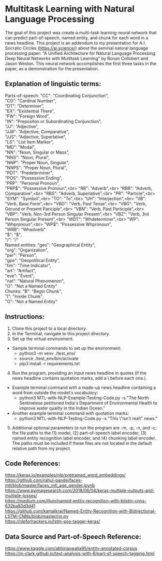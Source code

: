 # Multitask Learning with Natural Language Processing

The goal of this project was create a multi-task learning neural network that can predict part-of-speech, named entity, and chunk for each word in a news headline. This project is an addendum to my presentation for A.I. Socratic Circles (https://ai.science/) about the seminal natural language processing paper: "A Unified Architecture for Natural Language Processing: Deep Neural Networks with Multitask Learning" by Ronan Collobert and Jason Weston. This neural network accomplishes the first three tasks in the paper, as a demonstration for the presentation.

## Explanation of linguistic terms:

Parts-of-speech: "CC": "Coordinating Conjunction",<br>
                 "CD": "Cardinal Number",<br>
                 "DT": "Determiner",<br>
                 "EX": "Existential There",<br>
                 "FW": "Foreign Word",<br>
                 "IN": "Prepositon or Subordinating Conjunction",<br>
                 "JJ": "Adjective",<br>
                 "JJR": "Adjective, Comparative",<br>
                 "JJS": "Adjective, Superlative",<br>
                 "LS": "List Item Marker",<br>
                 "MD": "Modal",<br>
                 "NN": "Noun, Singular or Mass",<br>
                 "NNS": "Noun, Plural",<br>
                 "NNP": "Proper Noun, Singular",<br>
                 "NNPS": "Proper Noun, Plural",<br>
                 "PDT": "Predeterminer",<br>
                 "POS": "Possessive Ending",<br>
                 "PRP": "Personal Pronoun",<br>
                 "PRP$": "Possessive Pronoun",<br>
                 "RB": "Adverb",<br>
                 "RBR": "Adverb, Comparative",<br>
                 "RBS": "Adverb, Superlative",<br>
                 "PR": "Particle",<br>
                 "SYM": "Symbol",<br>
                 "TO": "To",<br>
                 "UH": "Interjection",<br>
                 "VB": "Verb, Base Form",<br>
                 "VBD": "Verb, Past Tense",<br>
                 "VBG": "Verb, Gerund or Present Pariciple",<br>
                 "VBN": "Verb, Past Participle",<br>
                 "VBP": "Verb, Non-3rd Person Singular Present",<br>
                 "VBZ": "Verb, 3rd Person Singular Present",<br>
                 "WDT": "Whdeterminer",<br>
                 "WP": "Whpronoun",<br>
                 "WP$": "Possessive Whpronoun",<br>
                 "WRB": "Whadverb"<br>
                 "$": "$",<br>
                 "/*": "/*"<br>
Named entities: "geo": "Geographical Entity",<br>
                "org": "Organization",<br>
                "per": "Person",<br>
                "gpe": "Geopolitical Entity",<br>
                "tim": "Time Indicator",<br>
                "art": "Artifact",<br>
                "eve": "Event",<br>
                "nat": "Natural Phenomenon",<br>
                "O": "Not a Named Entity"<br>
Chunks: "B": "Begin Chunk",<br>
        "I": "Inside Chunk",<br>
        "O": "Not a Named Entity"

## Instructions:

1. Clone this project to a local directory.
2. In the Terminal, navigate to this project directory.
3. Set up the virtual environment.
  - Sample terminal commands to set up the environment:
    - python3 -m venv ./test_env/
    - source ./test_env/bin/activate
    - pip3 install -r requirements.txt
4. Run the program, providing an input news headline in quotes (if the news headline contains quotation marks, add a \ before each one.).
  - Example terminal command with a made-up news headline containing a word from outside the model's vocabulary:
    - python3 MTL-with-NLP-Example-Testing-Code.py -s "The North Sentinelese petitioned India's Department of Environmental Health to improve water quality in the Indian Ocean."
  - Another example terminal command with quotation marks:
    - python3 MTL-with-NLP-Testing-Code.py -s "This \\"isn't real\\" news."
5. Additional optional parameters to run the program are -m, -p, -n, and -c: the file paths to the (1) model, (2) part-of-speech label encoder, (3) named entity recognition label encoder, and (4) chunking label encoder. The paths must be included if these files are not located in the default relative path from my project.

## Code References:

https://keras.io/examples/nlp/pretrained_word_embeddings/<br>
https://github.com/rahul-pande/faces-mtl/blob/master/faces_mtl_age_gender.ipynb<br>
https://www.pyimagesearch.com/2018/06/04/keras-multiple-outputs-and-multiple-losses/<br>
https://medium.com/illuin/named-entity-recognition-with-bilstm-cnns-632ba83d3d41<br>
https://github.com/kamalkraj/Named-Entity-Recognition-with-Bidirectional-LSTM-CNNs/blob/master/nn.py<br>
https://nlpforhackers.io/lstm-pos-tagger-keras/

## Data Source and Part-of-Speech Reference:

https://www.kaggle.com/abhinavwalia95/entity-annotated-corpus<br>
https://m-clark.github.io/text-analysis-with-R/part-of-speech-tagging.html
